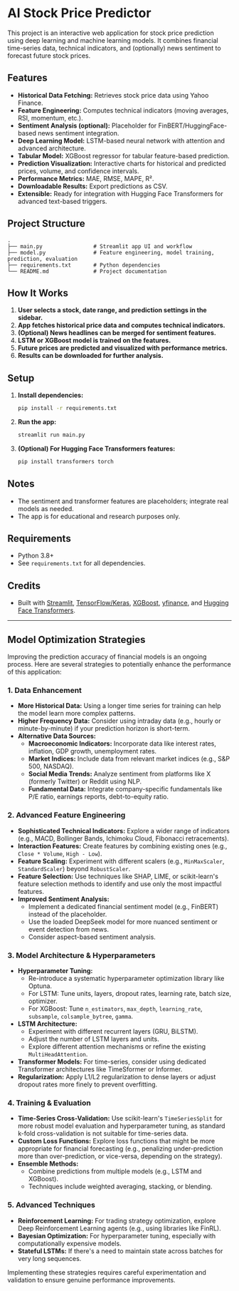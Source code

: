 # AI Stock Price Predictor

This project is an interactive web application for stock price prediction using deep learning and machine learning models. It combines financial time-series data, technical indicators, and (optionally) news sentiment to forecast future stock prices.

## Features

- **Historical Data Fetching:** Retrieves stock price data using Yahoo Finance.
- **Feature Engineering:** Computes technical indicators (moving averages, RSI, momentum, etc.).
- **Sentiment Analysis (optional):** Placeholder for FinBERT/HuggingFace-based news sentiment integration.
- **Deep Learning Model:** LSTM-based neural network with attention and advanced architecture.
- **Tabular Model:** XGBoost regressor for tabular feature-based prediction.
- **Prediction Visualization:** Interactive charts for historical and predicted prices, volume, and confidence intervals.
- **Performance Metrics:** MAE, RMSE, MAPE, R².
- **Downloadable Results:** Export predictions as CSV.
- **Extensible:** Ready for integration with Hugging Face Transformers for advanced text-based triggers.

## Project Structure

```
.
├── main.py                # Streamlit app UI and workflow
├── model.py               # Feature engineering, model training, prediction, evaluation
├── requirements.txt       # Python dependencies
└── README.md              # Project documentation
```

## How It Works

1. **User selects a stock, date range, and prediction settings in the sidebar.**
2. **App fetches historical price data and computes technical indicators.**
3. **(Optional) News headlines can be merged for sentiment features.**
4. **LSTM or XGBoost model is trained on the features.**
5. **Future prices are predicted and visualized with performance metrics.**
6. **Results can be downloaded for further analysis.**

## Setup

1. **Install dependencies:**
    ```bash
    pip install -r requirements.txt
    ```

2. **Run the app:**
    ```bash
    streamlit run main.py
    ```

3. **(Optional) For Hugging Face Transformers features:**
    ```bash
    pip install transformers torch
    ```

## Notes

- The sentiment and transformer features are placeholders; integrate real models as needed.
- The app is for educational and research purposes only.

## Requirements

- Python 3.8+
- See `requirements.txt` for all dependencies.

## Credits

- Built with [Streamlit](https://streamlit.io/), [TensorFlow/Keras](https://www.tensorflow.org/), [XGBoost](https://xgboost.ai/), [yfinance](https://github.com/ranaroussi/yfinance), and [Hugging Face Transformers](https://huggingface.co/transformers/).

---

## Model Optimization Strategies

Improving the prediction accuracy of financial models is an ongoing process. Here are several strategies to potentially enhance the performance of this application:

### 1. Data Enhancement
-   **More Historical Data:** Using a longer time series for training can help the model learn more complex patterns.
-   **Higher Frequency Data:** Consider using intraday data (e.g., hourly or minute-by-minute) if your prediction horizon is short-term.
-   **Alternative Data Sources:**
    -   **Macroeconomic Indicators:** Incorporate data like interest rates, inflation, GDP growth, unemployment rates.
    -   **Market Indices:** Include data from relevant market indices (e.g., S&P 500, NASDAQ).
    -   **Social Media Trends:** Analyze sentiment from platforms like X (formerly Twitter) or Reddit using NLP.
    -   **Fundamental Data:** Integrate company-specific fundamentals like P/E ratio, earnings reports, debt-to-equity ratio.

### 2. Advanced Feature Engineering
-   **Sophisticated Technical Indicators:** Explore a wider range of indicators (e.g., MACD, Bollinger Bands, Ichimoku Cloud, Fibonacci retracements).
-   **Interaction Features:** Create features by combining existing ones (e.g., `Close * Volume`, `High - Low`).
-   **Feature Scaling:** Experiment with different scalers (e.g., `MinMaxScaler`, `StandardScaler`) beyond `RobustScaler`.
-   **Feature Selection:** Use techniques like SHAP, LIME, or scikit-learn's feature selection methods to identify and use only the most impactful features.
-   **Improved Sentiment Analysis:**
    -   Implement a dedicated financial sentiment model (e.g., FinBERT) instead of the placeholder.
    -   Use the loaded DeepSeek model for more nuanced sentiment or event detection from news.
    -   Consider aspect-based sentiment analysis.

### 3. Model Architecture & Hyperparameters
-   **Hyperparameter Tuning:**
    -   Re-introduce a systematic hyperparameter optimization library like Optuna.
    -   For LSTM: Tune units, layers, dropout rates, learning rate, batch size, optimizer.
    -   For XGBoost: Tune `n_estimators`, `max_depth`, `learning_rate`, `subsample`, `colsample_bytree`, `gamma`.
-   **LSTM Architecture:**
    -   Experiment with different recurrent layers (GRU, BiLSTM).
    -   Adjust the number of LSTM layers and units.
    -   Explore different attention mechanisms or refine the existing `MultiHeadAttention`.
-   **Transformer Models:** For time-series, consider using dedicated Transformer architectures like TimeSformer or Informer.
-   **Regularization:** Apply L1/L2 regularization to dense layers or adjust dropout rates more finely to prevent overfitting.

### 4. Training & Evaluation
-   **Time-Series Cross-Validation:** Use scikit-learn's `TimeSeriesSplit` for more robust model evaluation and hyperparameter tuning, as standard k-fold cross-validation is not suitable for time-series data.
-   **Custom Loss Functions:** Explore loss functions that might be more appropriate for financial forecasting (e.g., penalizing under-prediction more than over-prediction, or vice-versa, depending on the strategy).
-   **Ensemble Methods:**
    -   Combine predictions from multiple models (e.g., LSTM and XGBoost).
    -   Techniques include weighted averaging, stacking, or blending.

### 5. Advanced Techniques
-   **Reinforcement Learning:** For trading strategy optimization, explore Deep Reinforcement Learning agents (e.g., using libraries like FinRL).
-   **Bayesian Optimization:** For hyperparameter tuning, especially with computationally expensive models.
-   **Stateful LSTMs:** If there's a need to maintain state across batches for very long sequences.

Implementing these strategies requires careful experimentation and validation to ensure genuine performance improvements.
